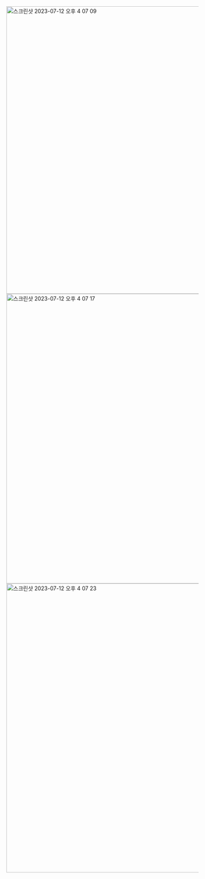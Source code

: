 <img width="753" alt="스크린샷 2023-07-12 오후 4 07 09" src="https://github.com/SM-LCK/SnowTaxi-BackEnd/assets/80809782/b93a3637-f443-42ce-b9be-6ab5c3957694">


<img width="759" alt="스크린샷 2023-07-12 오후 4 07 17" src="https://github.com/SM-LCK/SnowTaxi-BackEnd/assets/80809782/8cd94620-56b3-43c4-bd9d-22eb00d1543a">


<img width="757" alt="스크린샷 2023-07-12 오후 4 07 23" src="https://github.com/SM-LCK/SnowTaxi-BackEnd/assets/80809782/cd399a6b-f5b6-477c-bd14-d74d95f62d87">
